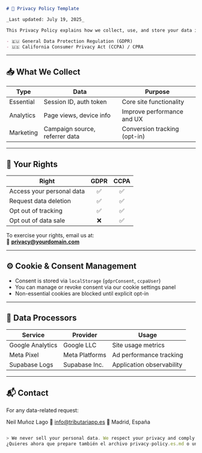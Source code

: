 ```md
# 📜 Privacy Policy Template

_Last updated: July 19, 2025_

This Privacy Policy explains how we collect, use, and store your data in compliance with:

- 🇪🇺 General Data Protection Regulation (GDPR)
- 🇺🇸 California Consumer Privacy Act (CCPA) / CPRA
```
---

## 📥 What We Collect

| Type        | Data                           | Purpose                        |
|-------------|--------------------------------|--------------------------------|
| Essential   | Session ID, auth token         | Core site functionality        |
| Analytics   | Page views, device info        | Improve performance and UX     |
| Marketing   | Campaign source, referrer data | Conversion tracking (opt-in)   |

---

## 🔐 Your Rights

| Right                         | GDPR | CCPA |
|------------------------------|:----:|:----:|
| Access your personal data    | ✅   | ✅   |
| Request data deletion        | ✅   | ✅   |
| Opt out of tracking          | ✅   | ✅   |
| Opt out of data sale         | ❌   | ✅   |

To exercise your rights, email us at:  
📧 **privacy@yourdomain.com**

---

## ⚙️ Cookie & Consent Management

- Consent is stored via `localStorage` (`gdprConsent`, `ccpaUser`)
- You can manage or revoke consent via our cookie settings panel
- Non-essential cookies are blocked until explicit opt-in

---

## 🔎 Data Processors

| Service            | Provider        | Usage                      |
|--------------------|-----------------|----------------------------|
| Google Analytics   | Google LLC      | Site usage metrics         |
| Meta Pixel         | Meta Platforms  | Ad performance tracking    |
| Supabase Logs      | Supabase Inc.   | Application observability  |

---

## 📬 Contact

For any data-related request:

Neil Muñoz Lago
📧 info@tributariapp.es
📍 Madrid, España

```typescript

> We never sell your personal data. We respect your privacy and comply with international law.
¿Quieres ahora que prepare también el archivo privacy-policy.es.md o un botón tipo
```

